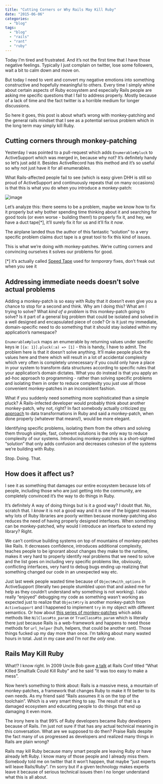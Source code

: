```yaml
---
title: "Cutting Corners or Why Rails May Kill Ruby"
date: "2015-06-06"
categories:
  - "blog"
tags:
  - "blog"
  - "rails"
  - "rant"
  - "ruby"
---
```


Today I’m tired and frustrated. And it’s not the first time that I have those negative feelings. Typically I just complain on twitter, lose some followers, wait a bit to calm down and move on.

But today I need to vent and convert my negative emotions into something constructive and hopefully meaningful to others. Every time I simply whine about certain aspects of Ruby ecosystem and especially Rails people are asking me specific questions that I fail to address properly. Mostly because of a lack of time and the fact twitter is a horrible medium for longer discussions.

So here it goes, this post is about what’s wrong with monkey-patching and the general rails mindset that I see as a potential serious problem which in the long term may simply kill Ruby.

## Cutting corners through monkey-patching

Yesterday I was pointed to a pull-request which adds `Enumerable#pluck` to ActiveSupport which was merged in, because why not? It’s definitely handy so let’s just add it. Besides ActiveRecord has this method and it’s so useful so why not just have it for all enumerables.

What Rails-affected people fail to see (which is easy given DHH is still so proud of ActiveSupport and continuously repeats that on many occasions) is that this is what you do when you introduce a monkey-patch:

![image](/assets/images/speed-tape-duct-tape-plane-444961.jpg)

Let’s analyze this: there seems to be a problem, maybe we know how to fix it properly but why bother spending time thinking about it and searching for good tools (or even worse - building them!) to properly fix it, and hey, we have a duct tape\[\*\], it’ll surely fix it for us and it’ll fix it _now_.

The airplane landed thus the author of this fantastic “solution” to a very specific problem claims duct tape is a great tool to fix this kind of issues.

This is what we’re doing with monkey-patches. We’re cutting corners and convincing ourselves it solves our problems for good.

\[\*\] it’s actually called [Speed Tape](http://en.wikipedia.org/wiki/Speed_tape) used for _temporary_ fixes, don’t freak out when you see it

## Addressing immediate needs doesn’t solve actual problems

Adding a monkey-patch is so easy with Ruby that it doesn’t even give you a chance to stop for a second and think. Why am I doing this? What am I trying to solve? What _kind of a problem_ is this monkey-patch going to solve? Is it part of a general big problem that could be isolated and solved in a well designed and encapsulated piece of code? Or is it just my immediate, domain-specific need to do something that it should stay isolated within my application’s namespace?

`Enumerable#pluck` maps an enumerable by returning values under specific keys ie `[{a: 1}].pluck(:a) => [1]` - this is handy, I have to admit. The problem here is that it doesn’t solve anything. It’ll make people pluck the values here and there which will result in a lot of accidental complexity which very often is completely unnecessary if you could only have a place in your system to transform data structures according to specific rules that your application’s domain dictates. What you do instead is that you apply an ad-hoc approach to programming - rather than solving specific problems and isolating them in order to reduce complexity you just use all those convenient monkey-patches in an inconsistent fashion.

What if you suddenly need something more sophisticated than a simple pluck? A Rails-infected developer would probably think about another monkey-patch, why not, right? In fact somebody actually criticized [my approach](/2015/04/16/introducing-transproc-functional-data-transformations-for-ruby.html) to data transformations in Ruby and said a monkey-patch, when done properly (whatever that means!), would be more elegant.

Identifying specific problems, isolating them from the others and solving them through simple, fast, coherent solutions is the only way to reduce complexity of our systems. Introducing monkey-patches is a short-sighted “solution” that only adds confusion and decreases cohesion of the systems we’re building with Ruby.

Stop. Doing. That.

## How does it affect us?

I see it as something that damages our entire ecosystem because lots of people, including those who are just getting into the community, are completely convinced it’s the way to do things in Ruby.

It’s definitely A way of doing things but is it a good way? I doubt that. No, scratch that. I _know_ it is not a good way and it is one of the biggest reasons why lots of Ruby libraries are poorly written because monkey-patching also reduces the need of having properly designed interfaces. When something can be monkey-patched, why would I introduce an interface to extend my library? Right.

We can’t continue building systems on top of mountains of monkey-patches like Rails. It decreases confidence, introduces additional complexity, teaches people to be ignorant about changes they make to the runtime, makes it very hard to properly identify real problems that we need to solve and the list goes on including very specific problems like, obviously, conflicting interfaces, very hard to debug bugs ending up realizing that something changed our code in an unexpected way etc.

Just last week people wasted time because of `Object#with_options` in ActiveSupport (literally two people stumbled upon that and asked me for help as they couldn’t understand why something is not working). I also really “enjoyed” debugging my code as something wasn’t working as expected just to realize that `Object#try` is another monkey-patch from `ActiveSupport` and I happened to implement `try` in my object with different semantics. Or how about [this series of monkey-patches](https://github.com/rails/rails/blob/master/activesupport/lib/active_support/core_ext/object/to_query.rb) which adds methods like `NilClass#to_param` or `TrueClass#to_param` which is literally there just because Rails is a web-framework and happens to need those methods for `url_helper` (huh, helpers, that could be another rant). Those things fucked up my day more than once. I’m talking about many wasted hours in total. Just in my case and I’m _not the only one_.

## Rails May Kill Ruby

What!? I know right. In 2009 Uncle Bob gave [a talk](https://www.youtube.com/watch?v=YX3iRjKj7C0) at Rails Conf titled “What Killed Smalltalk Could Kill Ruby” and he said “it was too easy to make a mess”.

Now here’s something to think about: Rails is a massive mess, a mountain of monkey-patches, a framework that changes Ruby to make it fit better to its own needs. As my friend said “Rails assumes it is on the top of the toolchain”. Which is a very smart thing to say. The result of that is a damaged ecosystem and educating people to do things that end up damaging it even more.

The irony here is that 99% of Ruby developers became Ruby developers because of Rails. I’m just not sure if that has any actual technical meaning in this conversation. What are we supposed to do then? Praise Rails despite the fact many of us progressed as developers and realized many things in Rails are plain wrong?

Rails may kill Ruby because many smart people are leaving Ruby or have already left Ruby. I know many of those people and I already miss them. Somebody told me on twitter that it won’t happen, that maybe “just experts will leave Rails/Ruby”. I’m sorry but if a given technology makes experts leave it because of serious technical issues then I no longer understand what this is all about.

